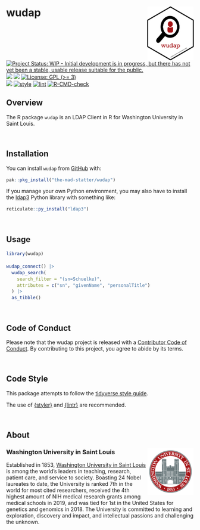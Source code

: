 
<!-- README.md is generated from README.Rmd. Please edit that file -->

# wudap <img src="img/wudap_hex.png" align="right" width="125px" />

<!-- badges: start -->

[![Project Status: WIP - Initial development is in progress, but there
has not yet been a stable, usable release suitable for the
public.](https://www.repostatus.org/badges/latest/wip.svg)](https://www.repostatus.org/#wip)
[![](https://img.shields.io/badge/lifecycle-experimental-orange.svg)](https://lifecycle.r-lib.org/articles/stages.html#experimental)
[![](https://img.shields.io/badge/devel%20version-1.0.0-yellow.svg)](https://github.com/the-mad-statter/wudap)
[![License: GPL (\>=
3)](https://img.shields.io/badge/license-GPL%20(%3E=%203)-blue.svg)](https://cran.r-project.org/web/licenses/GPL%20(%3E=%203))
<br />
[![](https://img.shields.io/github/last-commit/the-mad-statter/wudap.svg)](https://github.com/the-mad-statter/wudap/commits/main)
[![style](https://github.com/the-mad-statter/wudap/actions/workflows/style/badge.svg)](https://github.com/the-mad-statter/wudap/actions/workflows/style)
[![lint](https://github.com/the-mad-statter/wudap/actions/workflows/lint/badge.svg)](https://github.com/the-mad-statter/wudap/actions/workflows/lint)
[![R-CMD-check](https://github.com/the-mad-statter/wudap/actions/workflows/R-CMD-check/badge.svg)](https://github.com/the-mad-statter/wudap/actions/workflows/R-CMD-check)
<!-- badges: end -->

## Overview

The R package `wudap` is an LDAP Client in R for Washington University
in Saint Louis.

<br />

## Installation

You can install `wudap` from
[GitHub](https://github.com/the-mad-statter/wudap) with:

``` r
pak::pkg_install("the-mad-statter/wudap")
```

If you manage your own Python environment, you may also have to install
the [ldap3](https://ldap3.readthedocs.io/en/latest/) Python library with
something like:

``` r
reticulate::py_install("ldap3")
```

<br />

## Usage

``` r
library(wudap)

wudap_connect() |>
  wudap_search(
    search_filter = "(sn=Schuelke)",
    attributes = c("sn", "givenName", "personalTitle")
  ) |>
  as_tibble()
```

<br />

## Code of Conduct

Please note that the wudap project is released with a [Contributor Code
of
Conduct](https://contributor-covenant.org/version/2/0/CODE_OF_CONDUCT.html).
By contributing to this project, you agree to abide by its terms.

<br />

## Code Style

This package attempts to follow the [tidyverse style
guide](https://style.tidyverse.org/index.html).

The use of [{styler}](https://github.com/r-lib/styler) and
[{lintr}](https://github.com/r-lib/lintr) are recommended.

<br />

## About

### Washington University in Saint Louis <img src="img/brookings_seal.png" align="right" width="125px"/>

Established in 1853, [Washington University in Saint
Louis](https://www.wustl.edu) is among the world’s leaders in teaching,
research, patient care, and service to society. Boasting 24 Nobel
laureates to date, the University is ranked 7th in the world for most
cited researchers, received the 4th highest amount of NIH medical
research grants among medical schools in 2019, and was tied for 1st in
the United States for genetics and genomics in 2018. The University is
committed to learning and exploration, discovery and impact, and
intellectual passions and challenging the unknown.

